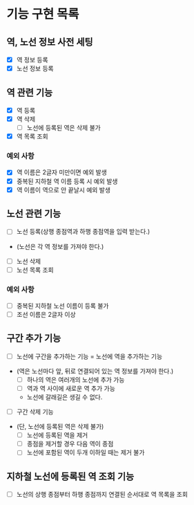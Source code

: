 # 기능 구현 목록

## 역, 노선 정보 사전 세팅
- [x] 역 정보 등록
- [x] 노선 정보 등록

## 역 관련 기능
- [x] 역 등록
- [x] 역 삭제
  - [ ] 노선에 등록된 역은 삭제 불가
- [x] 역 목록 조회
### 예외 사항
- [x] 역 이름은 2글자 미만이면 예외 발생
- [x] 중복된 지하철 역 이름 등록 시 예외 발생
- [x] 역 이름이 역으로 안 끝날시 예외 발생

## 노선 관련 기능
- [ ] 노선 등록(상행 종점역과 하행 종점역을 입력 받는다.)
- (노선은 각 역 정보를 가져야 한다.)
- [ ] 노선 삭제
- [ ] 노선 목록 조회
### 예외 사항
- [ ] 중복된 지하철 노선 이름이 등록 불가
- [ ] 조선 이름은 2글자 이상

## 구간 추가 기능
- [ ] 노선에 구간을 추가하는 기능 = 노선에 역을 추가하는 기능
- (역은 노선마다 앞, 뒤로 연결되어 있는 역 정보를 가져야 한다.)
  - [ ] 하나의 역은 여러개의 노선에 추가 가능
  - [ ] 역과 역 사이에 새로운 역 추가 가능
  - 노선에 갈래길은 생길 수 없다.
- [ ] 구간 삭제 기능
- (단, 노선에 등록된 역은 삭제 불가)
  - [ ] 노선에 등록된 역을 제거
  - [ ] 종점을 제거할 경우 다음 역이 종점
  - [ ] 노선에 포함된 역이 두개 이하일 때는 제거 불가

## 지하철 노선에 등록된 역 조회 기능
- [ ] 노선의 상행 종점부터 하행 종점까지 연결된 순서대로 역 목록을 조회

